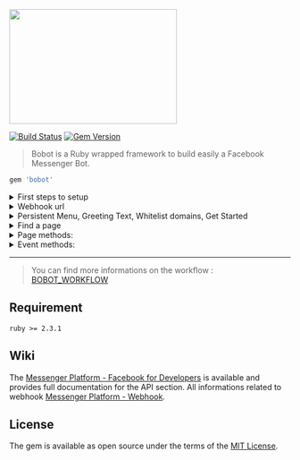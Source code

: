 <img src="https://raw.githubusercontent.com/navidemad/bobot/master/assets/images/bobot-logo.png" width="300" height="205" />
 
[![Build Status](https://travis-ci.org/navidemad/bobot.svg?branch=master)](https://travis-ci.org/navidemad/bobot) [![Gem Version](https://img.shields.io/gem/v/bobot.svg?style=flat)](https://rubygems.org/gems/bobot)
 
> Bobot is a Ruby wrapped framework to build easily a Facebook Messenger Bot.</b>

```ruby
gem 'bobot'
```

<details>
  <summary>First steps to setup</summary>
  <p>

    Run the command to install basic files: rails g bobot:install
    Then, add `bobot` section into `secrets.yml`:

    development:
      bobot:
        app_id: "123"
        app_secret: "456"
        verify_token: "your token"
        skip_code: ""
        domains: "whitelisted-domain.com,second-whitelisted-domain.com"
        async: false
        commander_queue_name: "default"
        pages: 
          - slug: "facebook_1"
            language: "fr"
            page_id: "789"
            page_access_token: "abc"
            get_started_payload: "get_started"

    Now to can edit the workflow of your bot with the file:
    - app/bobot/workflow.rb
    
  </p>
</details>

<details>
  <summary>Webhook url</summary>
  <p>

    Facebook wants an url where he can send me information to communicate with my server.
    
    When you installed Bobot, a line has been added to your config/routes.rb

    mount Bobot::Engine => "/XXXXXX", as: "bobot"
    
    You have to setup as url on the webhook facebook interface:
    - https://domain.ltd/XXXXXX/facebook
    
    And as :verify_token, the one you set on your config/secrets.yml
  </p>
</details>

<details>
  <summary>Persistent Menu, Greeting Text, Whitelist domains, Get Started</summary>
  <p>

    After having define into your `config/application.rb` your I18n.available_locales.
    
    Then, persistent menu and the greeting text will catch the content of them from `locales/bobot.{locale}.yml`
    - config/locales/bobot.{locale}.yml
    
    The whitelist domains and get_started button settings have to be set in:
    - config/secrets.yml
  </p>
</details>
  
<details>
  <summary>Find a page</summary>
  <p>

    You can access to page settings:
    - `page = Bobot::Page.find(facebook_page_id)`
    - `page = Bobot::Page.find_by_slug(facebook_page_slug)`
    - `page = Bobot::Page[facebook_page_id]`
    - `page = Bobot::Page[facebook_page_slug]`

    After fetching the page with command above, you have access to:
    - `page.update_facebook_setup!`

    Or one by one in a Rails console:
    - `page.unset_greeting_text!`
    - `page.set_greeting_text!`
    - `page.unset_whitelist_domains!`
    - `page.set_whitelist_domains!`
    - `page.unset_get_started_button!`
    - `page.set_get_started_button!`
    - `page.unset_persistent_menu!`
    - `page.set_persistent_menu!`
  </p>
</details>

<details>
  <summary>Page methods: </summary>
  <p>

    The parameter :to is the facebook uid of the target.
    - page.sender_action(sender_action:, to: nil)
    - page.show_typing(state:, to: nil)
    - page.mark_as_seen(to: nil)
    - page.send(payload_message:, to: nil)
    - page.send_text(text:, to: nil)
    - page.send_attachment(url:, type:, to: nil)
    - page.send_image(url:, to: nil)
    - page.send_audio(url:, to: nil)
    - page.send_video(url:, to: nil)
    - page.send_file(url:, to: nil)
    - page.send_quick_replies(text:, quick_replies:, to: nil)
    - page.send_buttons(text:, buttons:, to: nil)
    - page.send_generic(elements:, image_aspect_ratio: 'square', to: nil)
    - page.send_carousel(elements:, image_aspect_ratio: 'square', to: nil)
  </p>
</details>

<details>
  <summary>Event methods: </summary>
  <p>

    The event is the parameter that you receive in your block when you are hooking an event on your workflow.rb
    - event.sender_action(sender_action:)
    - event.show_typing(state:)
    - event.mark_as_seen
    - event.reply(payload_message:)
    - event.reply_with_text(text:)
    - event.reply_with_attachment(url:, type:)
    - event.reply_with_image(url:)
    - event.reply_with_audio(url:)
    - event.reply_with_video(url:)
    - event.reply_with_file(url:)
    - event.reply_with_quick_replies(text:, quick_replies:)
    - event.reply_with_buttons(text:, buttons:)
    - event.reply_with_generic(elements:, image_aspect_ratio: 'square')
    - event.reply_with_carousel(elements:, image_aspect_ratio: 'square')
  </p>
</details>

-----

> You can find more informations on the workflow : [BOBOT_WORKFLOW](BOBOT_WORKFLOW.md)

## Requirement
`ruby >= 2.3.1`

## Wiki
The [Messenger Platform - Facebook for Developers](https://developers.facebook.com/docs/messenger-platform) is available and provides full documentation for the API section.
All informations related to webhook [Messenger Platform - Webhook](https://developers.facebook.com/docs/messenger-platform/webhook-reference).

## License
The gem is available as open source under the terms of the [MIT License](MIT-LICENSE).